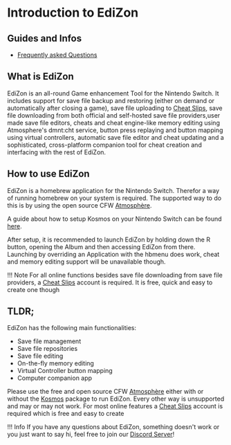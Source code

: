 # Introduction to EdiZon

## Guides and Infos
- [Frequently asked Questions](faq.html)

## What is EdiZon

EdiZon is an all-round Game enhancement Tool for the Nintendo Switch. It includes support for save file backup and restoring
(either on demand or automatically after closing a game), save file uploading to [Cheat Slips](https://cheatslips.com), save file downloading from
both official and self-hosted save file providers,user made save file editors, cheats and cheat engine-like memory editing
using Atmosphere's dmnt:cht service, button press replaying and button mapping using virtual controllers, automatic save file
editor and cheat updating and a sophisticated, cross-platform companion tool for cheat creation and interfacing with the rest
of EdiZon.


## How to use EdiZon

EdiZon is a homebrew application for the Nintendo Switch. Therefor a way of running homebrew on your system is required.
The supported way to do this is by using the open source CFW [Atmosphère](https://github.com/Atmosphere-NX/Atmosphere).

A guide about how to setup Kosmos on your Nintendo Switch can be found [here](https://switch.homebrew.guide).

After setup, it is recommended to launch EdiZon by holding down the R button, opening the Album and then accessing EdiZon from there.
Launching by overriding an Application with the hbmenu does work, cheat and memory editing support will be unavailable though.

!!! Note
    For all online functions besides save file downloading from save file providers, a [Cheat Slips](https://www.cheatslips.com) account is required. It is free, quick and easy to create one though

## TLDR;

EdiZon has the following main functionalities:
- Save file management
- Save file repositories
- Save file editing
- On-the-fly memory editing
- Virtual Controller button mapping
- Computer companion app

Please use the free and open source CFW [Atmosphère](https://github.com/Atmosphere-NX/Atmosphere) either with or without the [Kosmos](https://github.com/AtlasNX/Kosmos) package to run EdiZon. Every other way is unsupported and may or may not work.
For most online features a [Cheat Slips](https://www.cheatslips.com) account is required which is free and easy to create

!!! Info
    If you have any questions about EdiZon, something doesn't work or you just want to say hi, feel free to join our [Discord Server](https://discord.gg/qyA38T8)!